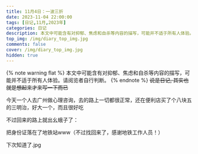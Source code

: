 ```yaml
---
title: 11月4日：一波三折
date: 2023-11-04 22:00:00
tags: [日记,11月,2023年]
categories: 日记
description: 本文中可能含有对抑郁、焦虑和自杀等内容的描写，可能并不适于所有人体验。请阅览者自行判断。
top_img: /img/diary_top_img.jpg
comments: false
cover: /img/diary_top_img.jpg
hidden: true
---
```

{% note warning flat %}
本文中可能含有对抑郁、焦虑和自杀等内容的描写，可能并不适于所有人体验。请阅览者自行判断。
{% endnote %}
~~说是日记, 其实也就是想起来才来写一下而已~~

今天一个人去广州做心理咨询，去的路上一切都很正常，还在便利店买了个八块五的三明治，好大一个，而且很好吃

不过回来的路上就出幺蛾子了：

把身份证落在了地铁站www（不过找回来了，感谢地铁工作人员！）

下次知道了.jpg


